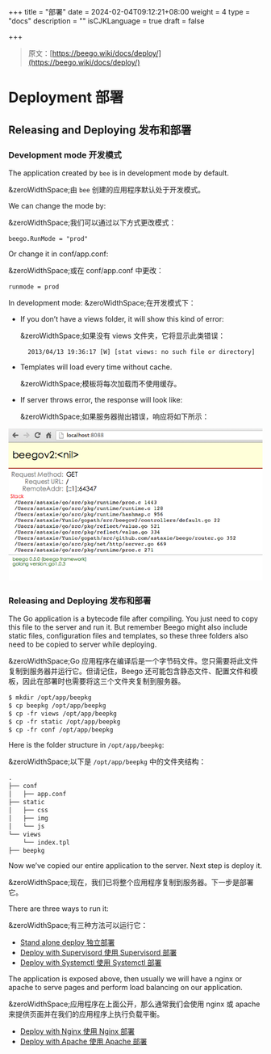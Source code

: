 +++
title = "部署"
date = 2024-02-04T09:12:21+08:00
weight = 4
type = "docs"
description = ""
isCJKLanguage = true
draft = false

+++

> 原文：[https://beego.wiki/docs/deploy/](https://beego.wiki/docs/deploy/)

# Deployment 部署



## Releasing and Deploying 发布和部署

### Development mode 开发模式

The application created by `bee` is in development mode by default.

&zeroWidthSpace;由 `bee` 创建的应用程序默认处于开发模式。

We can change the mode by:

&zeroWidthSpace;我们可以通过以下方式更改模式：

```
beego.RunMode = "prod"
```

Or change it in conf/app.conf:

&zeroWidthSpace;或在 conf/app.conf 中更改：

```
runmode = prod
```

In development mode: 
&zeroWidthSpace;在开发模式下：

- If you don’t have a views folder, it will show this kind of error:

  &zeroWidthSpace;如果没有 views 文件夹，它将显示此类错误：

  ```
    2013/04/13 19:36:17 [W] [stat views: no such file or directory]
  ```

- Templates will load every time without cache.

  &zeroWidthSpace;模板将每次加载而不使用缓存。

- If server throws error, the response will look like:

  &zeroWidthSpace;如果服务器抛出错误，响应将如下所示：

![img](./_index_img/dev.png)

### Releasing and Deploying 发布和部署

The Go application is a bytecode file after compiling. You just need to copy this file to the server and run it. But remember Beego might also include static files, configuration files and templates, so these three folders also need to be copied to server while deploying.

&zeroWidthSpace;Go 应用程序在编译后是一个字节码文件。您只需要将此文件复制到服务器并运行它。但请记住，Beego 还可能包含静态文件、配置文件和模板，因此在部署时也需要将这三个文件夹复制到服务器。

```
$ mkdir /opt/app/beepkg
$ cp beepkg /opt/app/beepkg
$ cp -fr views /opt/app/beepkg
$ cp -fr static /opt/app/beepkg
$ cp -fr conf /opt/app/beepkg
```

Here is the folder structure in `/opt/app/beepkg`:

&zeroWidthSpace;以下是 `/opt/app/beepkg` 中的文件夹结构：

```
.
├── conf
│   ├── app.conf
├── static
│   ├── css
│   ├── img
│   └── js
└── views
    └── index.tpl
├── beepkg
```

Now we’ve copied our entire application to the server. Next step is deploy it.

&zeroWidthSpace;现在，我们已将整个应用程序复制到服务器。下一步是部署它。

There are three ways to run it:

&zeroWidthSpace;有三种方法可以运行它：

- [Stand alone deploy 独立部署](https://beego.wiki/docs/deploy/beego)
- [Deploy with Supervisord 使用 Supervisord 部署](https://beego.wiki/docs/deploy/supervisor)
- [Deploy with Systemctl 使用 Systemctl 部署](https://beego.wiki/docs/deploy/systemctl)

The application is exposed above, then usually we will have a nginx or apache to serve pages and perform load balancing on our application.

&zeroWidthSpace;应用程序在上面公开，那么通常我们会使用 nginx 或 apache 来提供页面并在我们的应用程序上执行负载平衡。

- [Deploy with Nginx 使用 Nginx 部署](https://beego.wiki/docs/deploy/nginx)
- [Deploy with Apache 使用 Apache 部署](https://beego.wiki/docs/deploy/apache)